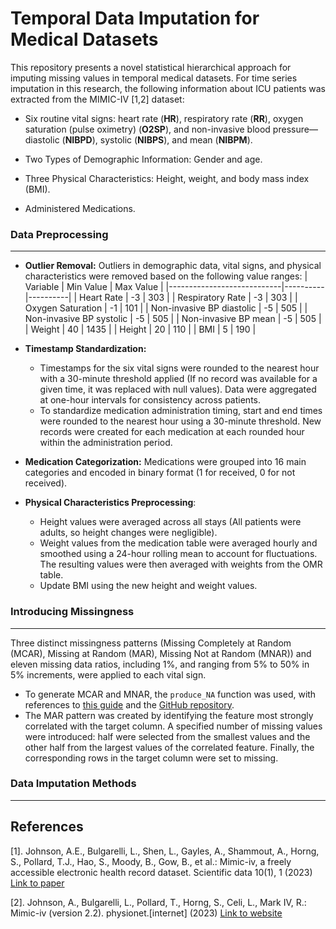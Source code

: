 # Temporal Data Imputation for Medical Datasets

This repository presents a novel statistical hierarchical approach for imputing missing values in temporal medical datasets. For time series imputation in this research, the following information about ICU patients was extracted from the MIMIC-IV [1,2] dataset:

- Six routine vital signs: heart rate (**HR**), respiratory rate (**RR**), oxygen saturation (pulse oximetry) (**O2SP**), and non-invasive blood pressure—diastolic (**NIBPD**), systolic (**NIBPS**), and mean (**NIBPM**).
  
- Two Types of Demographic Information: Gender and age.

- Three Physical Characteristics: Height, weight, and body mass index (BMI).

- Administered Medications.


### Data Preprocessing
---

- **Outlier Removal:** Outliers in demographic data, vital signs, and physical characteristics were removed based on the following value ranges:
    | Variable                   | Min Value | Max Value |
  |----------------------------|----------|----------|
  | Heart Rate                | -3       | 303      |
  | Respiratory Rate          | -3       | 303      |
  | Oxygen Saturation         | -1       | 101      |
  | Non-invasive BP diastolic | -5       | 505      |
  | Non-invasive BP systolic  | -5       | 505      |
  | Non-invasive BP mean      | -5       | 505      |
  | Weight                    | 40       | 1435     |
  | Height                    | 20       | 110      |
  | BMI                       | 5        | 190      |

- **Timestamp Standardization:**
  - Timestamps for the six vital signs were rounded to the nearest hour with a 30-minute threshold applied (If no record was available for a given time, it was replaced with null values). Data were aggregated at one-hour intervals for consistency across patients.
  - To standardize medication administration timing, start and end times were rounded to the nearest hour using a 30-minute threshold. New records were created for each medication at each rounded hour within the administration period.
 
- **Medication Categorization:** Medications were grouped into 16 main categories and encoded in binary format (1 for received, 0 for not received).
 
- **Physical Characteristics Preprocessing**:
  - Height values were averaged across all stays (All patients were adults, so height changes were negligible).
  - Weight values from the medication table were averaged hourly and smoothed using a 24-hour rolling mean to account for fluctuations. The resulting values were then averaged with weights from the OMR table.
  - Update BMI using the new height and weight values.

### Introducing Missingness
---
Three distinct missingness patterns (Missing Completely at Random (MCAR), Missing at Random (MAR), Missing Not at Random (MNAR)) and eleven missing data ratios, including 1%, and ranging from 5% to 50% in 5% increments, were applied to each vital sign.
  - To generate MCAR and MNAR, the `produce_NA` function was used, with references to [this guide](https://rmisstastic.netlify.app/how-to/python/generate_html/how%20to%20generate%20missing%20values) and the [GitHub repository](https://github.com/BorisMuzellec/MissingDataOT).
  - The MAR pattern was created by identifying the feature most strongly correlated with the target column. A specified number of missing values were introduced: half were selected from the smallest values and the other half from the largest values of the correlated feature. Finally, the corresponding rows in the target column were set to missing.

### Data Imputation Methods
---







## References
[1]. Johnson, A.E., Bulgarelli, L., Shen, L., Gayles, A., Shammout, A., Horng, S.,
Pollard, T.J., Hao, S., Moody, B., Gow, B., et al.: Mimic-iv, a freely accessible
electronic health record dataset. Scientific data 10(1), 1 (2023) [Link to paper](https://www.nature.com/articles/s41597-022-01899-x)

[2]. Johnson, A., Bulgarelli, L., Pollard, T., Horng, S., Celi, L., Mark IV, R.: Mimic-iv
(version 2.2). physionet.[internet] (2023) [Link to website](https://physionet.org/content/mimiciv/2.2/)








  





